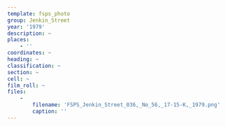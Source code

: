 ```yaml
---
template: fsps_photo
group: Jenkin_Street
year: '1979'
description: ~
places:
    - ''
coordinates: ~
heading: ~
classification: ~
section: ~
cell: ~
film_roll: ~
files:
    -
        filename: 'FSPS_Jenkin_Street_036,_No_56,_17-15-K,_1979.png'
        caption: ''
---
```

